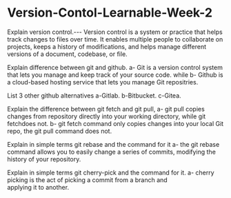 # Version-Contol-Learnable-Week-2
Explain version control.--- Version control is a system or practice that helps track changes to files over time. 
It enables multiple people to collaborate on projects, keeps a history of modifications, and helps manage different 
versions of a document, codebase, or file.

Explain difference between git and github.
a- Git is a version control system that lets you manage and keep track of your source code. 
while
b- Github is a cloud-based hosting service that lets you manage Git repositries.


List 3 other github alternatives
a-Gitlab.
b-Bitbucket.
c-Gitea.

Explain the difference between git fetch and git pull,
a- git pull copies changes from repository directly into your working directory, while git fetchdoes not.
b- git fetch command only copies changes into your local Git repo, the git pull command does not.

Explain in simple terms git rebase and the command for it 
a- the git rebase command allows you to easily change a series of commits, modifying the history of your repository.

Explain in simple terms git cherry-pick and the command for it.
a- cherry picking is the act of picking a commit from a branch and applying it to another.